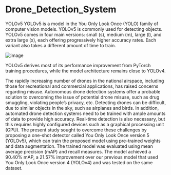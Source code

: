 # Drone_Detection_System
YOLOv5
YOLOv5 is a model in the You Only Look Once (YOLO) family of computer vision models. YOLOv5 is commonly used for detecting objects. YOLOv5 comes in four main versions: small (s), medium (m), large (l), and extra large (x), each offering progressively higher accuracy rates. Each variant also takes a different amount of time to train.


![image](https://github.com/nitya2701/Drone_Detection_System/assets/80637539/2f698a8a-7721-4a9f-82f3-a085616e04cf)


YOLOv5 derives most of its performance improvement from PyTorch training procedures, while the model architecture remains close to YOLOv4.


The rapidly increasing number of drones in the national airspace, including those for recreational and commercial applications, has raised concerns regarding misuse.
Autonomous drone detection systems offer a probable solution to overcoming the issue of potential drone misuse, such as drug smuggling, violating people’s privacy, etc. 
Detecting drones can be difficult, due to similar objects in the sky, such as airplanes and birds. In addition, automated drone detection systems need to be trained with ample amounts of data to provide high accuracy. 
Real-time detection is also necessary, but this requires highly configured devices such as a graphical processing unit (GPU). 
The present study sought to overcome these challenges by proposing a one-shot detector called You Only Look Once version 5 (YOLOv5), which can train the proposed model using pre-trained weights and data augmentation. 
The trained model was evaluated using mean average precision (mAP) and recall measures. The model achieved a 90.40% mAP, a 21.57% improvement over our previous model that used You Only Look Once version 4 (YOLOv4) and was tested on the same dataset.
